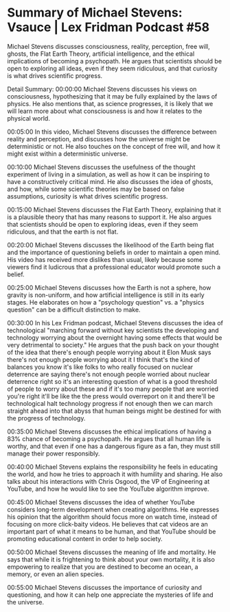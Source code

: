 # Summary of Michael Stevens: Vsauce | Lex Fridman Podcast #58

Michael Stevens discusses consciousness, reality, perception, free will, ghosts, the Flat Earth Theory, artificial intelligence, and the ethical implications of becoming a psychopath. He argues that scientists should be open to exploring all ideas, even if they seem ridiculous, and that curiosity is what drives scientific progress.

Detail Summary: 
00:00:00
Michael Stevens discusses his views on consciousness, hypothesizing that it may be fully explained by the laws of physics. He also mentions that, as science progresses, it is likely that we will learn more about what consciousness is and how it relates to the physical world.

00:05:00
In this video, Michael Stevens discusses the difference between reality and perception, and discusses how the universe might be deterministic or not. He also touches on the concept of free will, and how it might exist within a deterministic universe.

00:10:00
Michael Stevens discusses the usefulness of the thought experiment of living in a simulation, as well as how it can be inspiring to have a constructively critical mind. He also discusses the idea of ghosts, and how, while some scientific theories may be based on false assumptions, curiosity is what drives scientific progress.

00:15:00
Michael Stevens discusses the Flat Earth Theory, explaining that it is a plausible theory that has many reasons to support it. He also argues that scientists should be open to exploring ideas, even if they seem ridiculous, and that the earth is not flat.

00:20:00
Michael Stevens discusses the likelihood of the Earth being flat and the importance of questioning beliefs in order to maintain a open mind. His video has received more dislikes than usual, likely because some viewers find it ludicrous that a professional educator would promote such a belief.

00:25:00
Michael Stevens discusses how the Earth is not a sphere, how gravity is non-uniform, and how artificial intelligence is still in its early stages. He elaborates on how a "psychology question" vs. a "physics question" can be a difficult distinction to make.

00:30:00
In his Lex Fridman podcast, Michael Stevens discusses the idea of technological "marching forward without key scientists the developing and technology worrying about the overnight having some effects that would be very detrimental to society." He argues that the push back on your thought of the idea that there's enough people worrying about it Elon Musk says there's not enough people worrying about it I think that's the kind of balances you know it's like folks to who really focused on nuclear deterrence are saying there's not enough people worried about nuclear deterrence right so it's an interesting question of what is a good threshold of people to worry about these and if it's too many people that are worried you're right it'll be like the the press would overreport on it and there'll be technological halt technology progress if not enough then we can march straight ahead into that abyss that human beings might be destined for with the progress of technology.

00:35:00
Michael Stevens discusses the ethical implications of having a 83% chance of becoming a psychopath. He argues that all human life is worthy, and that even if one has a dangerous figure as a fan, they must still manage their power responsibly.

00:40:00
Michael Stevens explains the responsibility he feels in educating the world, and how he tries to approach it with humility and sharing. He also talks about his interactions with Chris Osgood, the VP of Engineering at YouTube, and how he would like to see the YouTube algorithm improve.

00:45:00
Michael Stevens discusses the idea of whether YouTube considers long-term development when creating algorithms. He expresses his opinion that the algorithm should focus more on watch time, instead of focusing on more click-baity videos. He believes that cat videos are an important part of what it means to be human, and that YouTube should be promoting educational content in order to help society.

00:50:00
Michael Stevens discusses the meaning of life and mortality. He says that while it is frightening to think about your own mortality, it is also empowering to realize that you are destined to become an ocean, a memory, or even an alien species.

00:55:00
Michael Stevens discusses the importance of curiosity and questioning, and how it can help one appreciate the mysteries of life and the universe.

